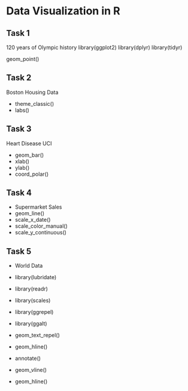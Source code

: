 # Data Visualization in R

## Task 1
120 years of Olympic history
library(ggplot2)
library(dplyr)
library(tidyr)

geom_point()

## Task 2
Boston Housing Data
- theme_classic()
- labs()


## Task 3
Heart Disease UCI
- geom_bar()
- xlab()
- ylab()
- coord_polar()

## Task 4
- Supermarket Sales
- geom_line()
- scale_x_date()
- scale_color_manual()
- scale_y_continuous()

## Task 5
- World Data
- library(lubridate)
- library(readr)
- library(scales)
- library(ggrepel)
- library(ggalt)

- geom_text_repel()
- geom_hline()
- annotate()
- geom_vline()
- geom_hline()

